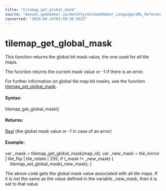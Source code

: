 ```yaml
---
title: "tilemap_get_global_mask"
source: "manual.gamemaker.io/monthly/en/GameMaker_Language/GML_Reference/Asset_Management/Rooms/Tile_Map_Layers/tilemap_get_global_mask.htm"
converted: "2025-09-14T03:59:38.591Z"
---
```


# tilemap\_get\_global\_mask

This function returns the global bit mask value, the one used for _all_ tile maps.

The function returns the current mask value or -1 if there is an error.

For further information on global tile map bit masks, see the function [tilemap\_set\_global\_mask](tilemap_set_global_mask.md).

#### Syntax:

tilemap\_get\_global\_mask()

#### Returns:

[Real](../../../../GML_Overview/Data_Types.md) (the global mask value or -1 in case of an error)

#### Example:

var \_mask = tilemap\_get\_global\_mask(map\_id);
var \_new\_mask = tile\_mirror | tile\_flip | tile\_rotate | 255;
if (\_mask != \_new\_mask)
{
    tilemap\_set\_global\_mask(\_new\_mask);
}

The above code gets the global mask value associated with all tile maps. If it is not the same as the value defined in the variable \_new\_mask, then it is set to that value.